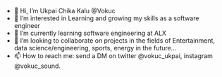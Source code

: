 - 👋 Hi, I’m Ukpai Chika Kalu @Vokuc
- 👀 I’m interested in Learning and growing my skills as a software engineer
- 🌱 I’m currently learning software engineering at ALX
- 💞️ I’m looking to collaborate on projects in the fields of Entertainment, data science/engineering, sports, energy in the future...
- 📫 How to reach me: send a DM on twitter @vokuc_ukpai, instagram @vokuc_sound.

<!---
Vokuc/Vokuc is a ✨ special ✨ repository because its `README.md` (this file) appears on your GitHub profile.
You can click the Preview link to take a look at your changes.
--->
